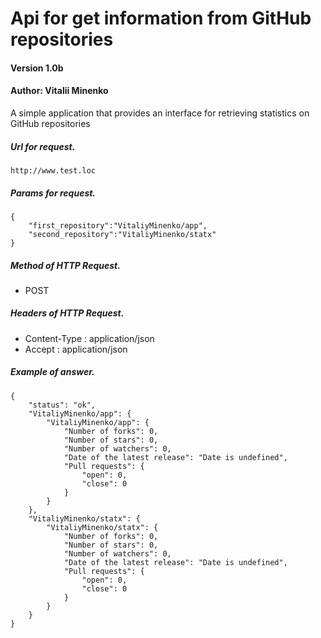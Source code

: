 # Api for get information from GitHub repositories
#### Version 1.0b
#### Author: Vitalii Minenko

A simple application that provides an interface for retrieving statistics on GitHub repositories

##### Url for request.

```
http://www.test.loc
```

##### Params for request.

```
{
	"first_repository":"VitaliyMinenko/app",
	"second_repository":"VitaliyMinenko/statx"
}
```

##### Method of HTTP Request.

* POST

##### Headers of HTTP Request.
* Content-Type : application/json
* Accept       : application/json

##### Example of answer.
```$xslt
{
    "status": "ok",
    "VitaliyMinenko/app": {
        "VitaliyMinenko/app": {
            "Number of forks": 0,
            "Number of stars": 0,
            "Number of watchers": 0,
            "Date of the latest release": "Date is undefined",
            "Pull requests": {
                "open": 0,
                "close": 0
            }
        }
    },
    "VitaliyMinenko/statx": {
        "VitaliyMinenko/statx": {
            "Number of forks": 0,
            "Number of stars": 0,
            "Number of watchers": 0,
            "Date of the latest release": "Date is undefined",
            "Pull requests": {
                "open": 0,
                "close": 0
            }
        }
    }
}
```